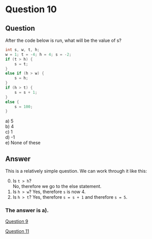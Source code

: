 # Question 10
## Question
After the code below is run, what will be the value of s?
```java
int s, w, t, h;
w = 1; t = -4; h = 4; s = -2;
if (t > h) {
	s = t;
}
else if (h > w) {
	s = h;
}
if (h > t) {
	s = s + 1;
}
else {
	s = 100;
}
```
a) 5  
b) 4  
c) 1  
d) -1  
e) None of these  
## Answer
This is a relatively simple question. We can work through it like this:

0. Is `t > h`?  
No, therefore we go to the else statement. 
1. Is `h > w`?
Yes, therefore `s` is now 4. 
2. Is `h > t`?
Yes, therefore `s = s + 1` and therefore `s = 5`. 

### **The answer is a).**
[Question 9](https://thunderredstar.me/Test-2-Review/explanations/the_part_with_multiple_guesses/1-9/9)

[Question 11](https://thunderredstar.me/Test-2-Review/explanations/the_part_with_multiple_guesses/10-19/11)